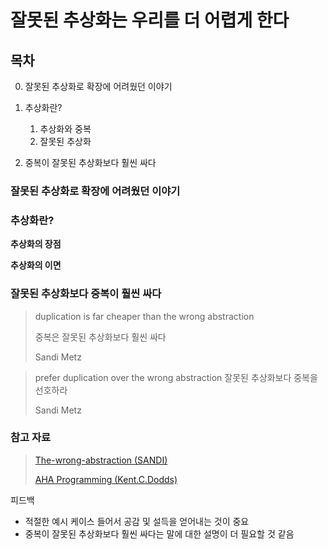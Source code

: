 # 잘못된 추상화는 우리를 더 어렵게 한다

## 목차

0. 잘못된 추상화로 확장에 어려웠던 이야기
1. 추상화란?

   1. 추상화와 중복
   2. 잘못된 추상화

2. 중복이 잘못된 추상화보다 훨씬 싸다

### 잘못된 추상화로 확장에 어려웠던 이야기

### 추상화란?

**추상화의 장점**

**추상화의 이면**

### 잘못된 추상화보다 중복이 훨씬 싸다

> duplication is far cheaper than the wrong abstraction
>
> 중복은 잘못된 추상화보다 훨씬 싸다
>
> Sandi Metz

> prefer duplication over the wrong abstraction
> 잘못된 추상화보다 중복을 선호하라
>
> Sandi Metz

### 참고 자료

> [The-wrong-abstraction (SANDI)](https://sandimetz.com/blog/2016/1/20/the-wrong-abstraction)
>
> [AHA Programming (Kent.C.Dodds)](https://kentcdodds.com/blog/aha-programming)

피드백

- 적절한 예시 케이스 들어서 공감 및 설득을 얻어내는 것이 중요
- 중복이 잘못된 추상화보다 훨씬 싸다는 말에 대한 설명이 더 필요할 것 같음
